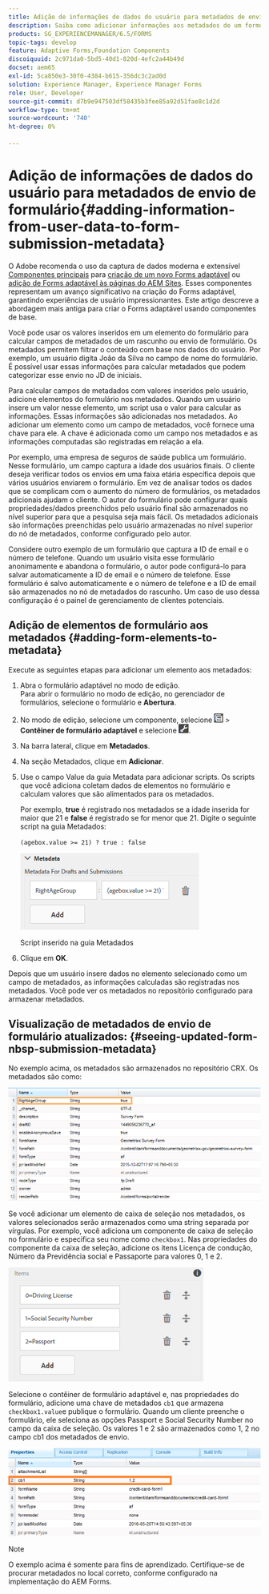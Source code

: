 ```yaml
---
title: Adição de informações de dados do usuário para metadados de envio de formulário
description: Saiba como adicionar informações aos metadados de um formulário enviado com dados fornecidos pelo usuário.
products: SG_EXPERIENCEMANAGER/6.5/FORMS
topic-tags: develop
feature: Adaptive Forms,Foundation Components
discoiquuid: 2c971da0-5bd5-40d1-820d-4efc2a44b49d
docset: aem65
exl-id: 5ca850e3-30f0-4384-b615-356dc3c2ad0d
solution: Experience Manager, Experience Manager Forms
role: User, Developer
source-git-commit: d7b9e947503df58435b3fee85a92d51fae8c1d2d
workflow-type: tm+mt
source-wordcount: '740'
ht-degree: 0%

---
```


# Adição de informações de dados do usuário para metadados de envio de formulário{#adding-information-from-user-data-to-form-submission-metadata}

<span class="preview"> O Adobe recomenda o uso da captura de dados moderna e extensível [Componentes principais](https://experienceleague.adobe.com/docs/experience-manager-core-components/using/adaptive-forms/introduction.html?lang=pt-BR) para [criação de um novo Forms adaptável](/help/forms/using/create-an-adaptive-form-core-components.md) ou [adição de Forms adaptável às páginas do AEM Sites](/help/forms/using/create-or-add-an-adaptive-form-to-aem-sites-page.md). Esses componentes representam um avanço significativo na criação do Forms adaptável, garantindo experiências de usuário impressionantes. Este artigo descreve a abordagem mais antiga para criar o Forms adaptável usando componentes de base. </span>

Você pode usar os valores inseridos em um elemento do formulário para calcular campos de metadados de um rascunho ou envio de formulário. Os metadados permitem filtrar o conteúdo com base nos dados do usuário. Por exemplo, um usuário digita João da Silva no campo de nome do formulário. É possível usar essas informações para calcular metadados que podem categorizar esse envio no JD de iniciais.

Para calcular campos de metadados com valores inseridos pelo usuário, adicione elementos do formulário nos metadados. Quando um usuário insere um valor nesse elemento, um script usa o valor para calcular as informações. Essas informações são adicionadas nos metadados. Ao adicionar um elemento como um campo de metadados, você fornece uma chave para ele. A chave é adicionada como um campo nos metadados e as informações computadas são registradas em relação a ela.

Por exemplo, uma empresa de seguros de saúde publica um formulário. Nesse formulário, um campo captura a idade dos usuários finais. O cliente deseja verificar todos os envios em uma faixa etária específica depois que vários usuários enviarem o formulário. Em vez de analisar todos os dados que se complicam com o aumento do número de formulários, os metadados adicionais ajudam o cliente. O autor do formulário pode configurar quais propriedades/dados preenchidos pelo usuário final são armazenados no nível superior para que a pesquisa seja mais fácil. Os metadados adicionais são informações preenchidas pelo usuário armazenadas no nível superior do nó de metadados, conforme configurado pelo autor.

Considere outro exemplo de um formulário que captura a ID de email e o número de telefone. Quando um usuário visita esse formulário anonimamente e abandona o formulário, o autor pode configurá-lo para salvar automaticamente a ID de email e o número de telefone. Esse formulário é salvo automaticamente e o número de telefone e a ID de email são armazenados no nó de metadados do rascunho. Um caso de uso dessa configuração é o painel de gerenciamento de clientes potenciais.

## Adição de elementos de formulário aos metadados {#adding-form-elements-to-metadata}

Execute as seguintes etapas para adicionar um elemento aos metadados:

1. Abra o formulário adaptável no modo de edição.\
   Para abrir o formulário no modo de edição, no gerenciador de formulários, selecione o formulário e **Abertura**.
1. No modo de edição, selecione um componente, selecione ![nível de campo](assets/field-level.png) > **Contêiner de formulário adaptável** e selecione ![cmppr](assets/cmppr.png).
1. Na barra lateral, clique em **Metadados**.
1. Na seção Metadados, clique em **Adicionar**.
1. Use o campo Value da guia Metadata para adicionar scripts. Os scripts que você adiciona coletam dados de elementos no formulário e calculam valores que são alimentados para os metadados.

   Por exemplo, **true** é registrado nos metadados se a idade inserida for maior que 21 e **false** é registrado se for menor que 21. Digite o seguinte script na guia Metadados:

   `(agebox.value >= 21) ? true : false`

   ![Script de metadados](assets/add-element-metadata.png)

   Script inserido na guia Metadados

1. Clique em **OK**.

Depois que um usuário insere dados no elemento selecionado como um campo de metadados, as informações calculadas são registradas nos metadados. Você pode ver os metadados no repositório configurado para armazenar metadados.

## Visualização de metadados de envio de formulário atualizados: {#seeing-updated-form-nbsp-submission-metadata}

No exemplo acima, os metadados são armazenados no repositório CRX. Os metadados são como:

![Metadados](assets/metadata_entry_new.png)

Se você adicionar um elemento de caixa de seleção nos metadados, os valores selecionados serão armazenados como uma string separada por vírgulas. Por exemplo, você adiciona um componente de caixa de seleção no formulário e especifica seu nome como `checkbox1`. Nas propriedades do componente da caixa de seleção, adicione os itens Licença de condução, Número da Previdência social e Passaporte para valores 0, 1 e 2.

![Armazenamento de vários valores a partir de uma caixa de seleção](assets/checkbox-metadata.png)

Selecione o contêiner de formulário adaptável e, nas propriedades do formulário, adicione uma chave de metadados `cb1` que armazena `checkbox1.value`e publique o formulário. Quando um cliente preenche o formulário, ele seleciona as opções Passport e Social Security Number no campo da caixa de seleção. Os valores 1 e 2 são armazenados como 1, 2 no campo cb1 dos metadados de envio.

![Entrada de metadados para vários valores selecionados em um campo de caixa de seleção](assets/metadata-entry.png)

>[!NOTE]
>
>O exemplo acima é somente para fins de aprendizado. Certifique-se de procurar metadados no local correto, conforme configurado na implementação do AEM Forms.
